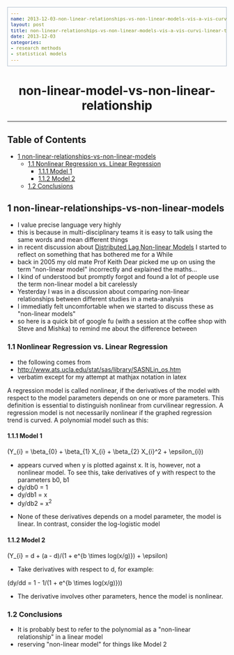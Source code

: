 ```yaml
---
name: 2013-12-03-non-linear-relationships-vs-non-linear-models-vis-a-vis-curvi-linear-terms
layout: post
title: non-linear-relationships-vs-non-linear-models-vis-a-vis-curvi-linear-terms
date: 2013-12-03
categories:
- research methods
- statistical models
---
```



<head>
<title>non-linear-model-vs-non-linear-relationship </title>
<meta http-equiv="Content-Type" content="text/html;charset=iso-8859-1"/>
<meta name="title" content="non-linear-model-vs-non-linear-relationship "/>
<meta name="generator" content="Org-mode"/>
<meta name="generated" content="2013-12-03T17:29+1100"/>
<meta name="author" content="Ivan Hanigan"/>
<meta name="description" content=""/>
<meta name="keywords" content=""/>
<style type="text/css">
 <!--/*--><![CDATA[/*><!--*/
  html { font-family: Times, serif; font-size: 12pt; }
  .title  { text-align: center; }
  .todo   { color: red; }
  .done   { color: green; }
  .tag    { background-color: #add8e6; font-weight:normal }
  .target { }
  .timestamp { color: #bebebe; }
  .timestamp-kwd { color: #5f9ea0; }
  .right  {margin-left:auto; margin-right:0px;  text-align:right;}
  .left   {margin-left:0px;  margin-right:auto; text-align:left;}
  .center {margin-left:auto; margin-right:auto; text-align:center;}
  p.verse { margin-left: 3% }
  pre {
        border: 1pt solid #AEBDCC;
        background-color: #F3F5F7;
        padding: 5pt;
        font-family: courier, monospace;
        font-size: 90%;
        overflow:auto;
  }
  table { border-collapse: collapse; }
  td, th { vertical-align: top;  }
  th.right  { text-align:center;  }
  th.left   { text-align:center;   }
  th.center { text-align:center; }
  td.right  { text-align:right;  }
  td.left   { text-align:left;   }
  td.center { text-align:center; }
  dt { font-weight: bold; }
  div.figure { padding: 0.5em; }
  div.figure p { text-align: center; }
  div.inlinetask {
    padding:10px;
    border:2px solid gray;
    margin:10px;
    background: #ffffcc;
  }
  textarea { overflow-x: auto; }
  .linenr { font-size:smaller }
  .code-highlighted {background-color:#ffff00;}
  .org-info-js_info-navigation { border-style:none; }
  #org-info-js_console-label { font-size:10px; font-weight:bold;
                               white-space:nowrap; }
  .org-info-js_search-highlight {background-color:#ffff00; color:#000000;
                                 font-weight:bold; }
  /*]]>*/-->
</style>
<script type="text/javascript">
/*
@licstart  The following is the entire license notice for the
JavaScript code in this tag.

Copyright (C) 2012-2013 Free Software Foundation, Inc.

The JavaScript code in this tag is free software: you can
redistribute it and/or modify it under the terms of the GNU
General Public License (GNU GPL) as published by the Free Software
Foundation, either version 3 of the License, or (at your option)
any later version.  The code is distributed WITHOUT ANY WARRANTY;
without even the implied warranty of MERCHANTABILITY or FITNESS
FOR A PARTICULAR PURPOSE.  See the GNU GPL for more details.

As additional permission under GNU GPL version 3 section 7, you
may distribute non-source (e.g., minimized or compacted) forms of
that code without the copy of the GNU GPL normally required by
section 4, provided you include this license notice and a URL
through which recipients can access the Corresponding Source.


@licend  The above is the entire license notice
for the JavaScript code in this tag.
*/
<!--/*--><![CDATA[/*><!--*/
 function CodeHighlightOn(elem, id)
 {
   var target = document.getElementById(id);
   if(null != target) {
     elem.cacheClassElem = elem.className;
     elem.cacheClassTarget = target.className;
     target.className = "code-highlighted";
     elem.className   = "code-highlighted";
   }
 }
 function CodeHighlightOff(elem, id)
 {
   var target = document.getElementById(id);
   if(elem.cacheClassElem)
     elem.className = elem.cacheClassElem;
   if(elem.cacheClassTarget)
     target.className = elem.cacheClassTarget;
 }
/*]]>*///-->
</script>
<script type="text/javascript" src="http://orgmode.org/mathjax/MathJax.js">
/**
 *
 * @source: http://orgmode.org/mathjax/MathJax.js
 *
 * @licstart  The following is the entire license notice for the
 *  JavaScript code in http://orgmode.org/mathjax/MathJax.js.
 *
 * Copyright (C) 2012-2013  MathJax
 *
 * Licensed under the Apache License, Version 2.0 (the "License");
 * you may not use this file except in compliance with the License.
 * You may obtain a copy of the License at
 *
 *     http://www.apache.org/licenses/LICENSE-2.0
 *
 * Unless required by applicable law or agreed to in writing, software
 * distributed under the License is distributed on an "AS IS" BASIS,
 * WITHOUT WARRANTIES OR CONDITIONS OF ANY KIND, either express or implied.
 * See the License for the specific language governing permissions and
 * limitations under the License.
 *
 * @licend  The above is the entire license notice
 * for the JavaScript code in http://orgmode.org/mathjax/MathJax.js.
 *
 */

/*
@licstart  The following is the entire license notice for the
JavaScript code below.

Copyright (C) 2012-2013 Free Software Foundation, Inc.

The JavaScript code below is free software: you can
redistribute it and/or modify it under the terms of the GNU
General Public License (GNU GPL) as published by the Free Software
Foundation, either version 3 of the License, or (at your option)
any later version.  The code is distributed WITHOUT ANY WARRANTY;
without even the implied warranty of MERCHANTABILITY or FITNESS
FOR A PARTICULAR PURPOSE.  See the GNU GPL for more details.

As additional permission under GNU GPL version 3 section 7, you
may distribute non-source (e.g., minimized or compacted) forms of
that code without the copy of the GNU GPL normally required by
section 4, provided you include this license notice and a URL
through which recipients can access the Corresponding Source.


@licend  The above is the entire license notice
for the JavaScript code below.
*/
<!--/*--><![CDATA[/*><!--*/
    MathJax.Hub.Config({
        // Only one of the two following lines, depending on user settings
        // First allows browser-native MathML display, second forces HTML/CSS
        //  config: ["MMLorHTML.js"], jax: ["input/TeX"],
            jax: ["input/TeX", "output/HTML-CSS"],
        extensions: ["tex2jax.js","TeX/AMSmath.js","TeX/AMSsymbols.js",
                     "TeX/noUndefined.js"],
        tex2jax: {
            inlineMath: [ ["\\(","\\)"] ],
            displayMath: [ ['$$','$$'], ["\\[","\\]"], ["\\begin{displaymath}","\\end{displaymath}"] ],
            skipTags: ["script","noscript","style","textarea","pre","code"],
            ignoreClass: "tex2jax_ignore",
            processEscapes: false,
            processEnvironments: true,
            preview: "TeX"
        },
        showProcessingMessages: true,
        displayAlign: "center",
        displayIndent: "2em",

        "HTML-CSS": {
             scale: 100,
             availableFonts: ["STIX","TeX"],
             preferredFont: "TeX",
             webFont: "TeX",
             imageFont: "TeX",
             showMathMenu: true,
        },
        MMLorHTML: {
             prefer: {
                 MSIE:    "MML",
                 Firefox: "MML",
                 Opera:   "HTML",
                 other:   "HTML"
             }
        }
    });
/*]]>*///-->
</script>
</head>
<body>

<div id="preamble">

</div>

<div id="content">
<h1 class="title">non-linear-model-vs-non-linear-relationship </h1>


<hr/>


<div id="table-of-contents">
<h2>Table of Contents</h2>
<div id="text-table-of-contents">
<ul>
<li><a href="#sec-1">1 non-linear-relationships-vs-non-linear-models</a>
<ul>
<li><a href="#sec-1-1">1.1 Nonlinear Regression vs. Linear Regression</a>
<ul>
<li><a href="#sec-1-1-1">1.1.1 Model 1</a></li>
<li><a href="#sec-1-1-2">1.1.2 Model 2</a></li>
</ul>
</li>
<li><a href="#sec-1-2">1.2 Conclusions</a></li>
</ul>
</li>
</ul>
</div>
</div>

<div id="outline-container-1" class="outline-2">
<h2 id="sec-1"><span class="section-number-2">1</span> non-linear-relationships-vs-non-linear-models</h2>
<div class="outline-text-2" id="text-1">


<ul>
<li>I value precise language very highly
</li>
<li>this is because in multi-disciplinary teams it is easy to talk using the same words and mean different things
</li>
<li>in recent discussion about <a href="http://cran.r-project.org/web/packages/dlnm/index.html">Distributed Lag Non-linear Models</a> I started to reflect on something that has bothered me for a While
</li>
<li>back in 2005 my old mate Prof Keith Dear picked me up on using the term "non-linear model" incorrectly and explained the maths&hellip;
</li>
<li>I kind of understood but promptly forgot and found a lot of people use the term non-linear model a bit carelessly
</li>
<li>Yesterday I was in a discussion about comparing non-linear relationships between different studies in a meta-analysis
</li>
<li>I immediatly felt uncomfortable when we started to discuss these as "non-linear models"
</li>
<li>so here is a quick bit of google fu (with a session at the coffee shop with Steve and Mishka) to remind me about the difference between 
</li>
</ul>



</div>

<div id="outline-container-1-1" class="outline-3">
<h3 id="sec-1-1"><span class="section-number-3">1.1</span> Nonlinear Regression vs. Linear Regression</h3>
<div class="outline-text-3" id="text-1-1">


<ul>
<li>the following comes from
</li>
<li><a href="http://www.ats.ucla.edu/stat/sas/library/SASNLin_os.htm">http://www.ats.ucla.edu/stat/sas/library/SASNLin_os.htm</a>
</li>
<li>verbatim except for my attempt at mathjax notation in latex
</li>
</ul>


<p>
A regression model is called nonlinear, if the derivatives
of the model with respect to the model parameters depends on one or
more parameters. This definition is essential to distinguish nonlinear
from curvilinear regression. A regression model is not necessarily
nonlinear if the graphed regression trend is curved. A polynomial
model such as this:
</p>

</div>

<div id="outline-container-1-1-1" class="outline-4">
<h4 id="sec-1-1-1"><span class="section-number-4">1.1.1</span> Model 1</h4>
<div class="outline-text-4" id="text-1-1-1">




\(Y_{i} = \beta_{0} + \beta_{1} X_{i} + \beta_{2} X_{i}^2 + \epsilon_{i}\)

<ul>
<li>appears curved when y is plotted against x. It is, however, not a nonlinear model. To see this, take derivatives of y with respect to the parameters b0, b1
</li>
<li>dy/db0 = 1 
</li>
<li>dy/db1 = x 
</li>
<li>dy/db2 = x<sup>2</sup> 
</li>
</ul>



<ul>
<li>None of these derivatives depends on a model parameter, the model is linear. In contrast, consider the log-logistic model 
</li>
</ul>


</div>

</div>

<div id="outline-container-1-1-2" class="outline-4">
<h4 id="sec-1-1-2"><span class="section-number-4">1.1.2</span> Model 2</h4>
<div class="outline-text-4" id="text-1-1-2">




\(Y_{i} = d + (a - d)/(1 + e^{b \times log(x/g)}) + \epsilon\)

<ul>
<li>Take derivatives with respect to d, for example: 
</li>
</ul>




\(dy/dd = 1 - 1/(1 + e^{b \times log(x/g)})\)

<ul>
<li>The derivative involves other parameters, hence the model is nonlinear.
</li>
</ul>


</div>
</div>

</div>

<div id="outline-container-1-2" class="outline-3">
<h3 id="sec-1-2"><span class="section-number-3">1.2</span> Conclusions</h3>
<div class="outline-text-3" id="text-1-2">


<ul>
<li>It is probably best to refer to the polynomial as a "non-linear relationship" in a linear model
</li>
<li>reserving "non-linear model" for things like Model 2
</li>
</ul>



</div>
</div>
</div>
</div>

</body>
</html>
